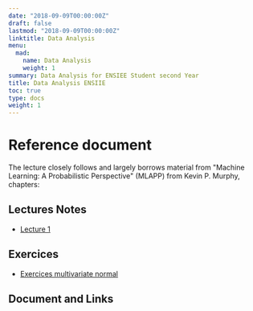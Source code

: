 ```yaml
---
date: "2018-09-09T00:00:00Z"
draft: false
lastmod: "2018-09-09T00:00:00Z"
linktitle: Data Analysis
menu:
  mad:
    name: Data Analysis
    weight: 1
summary: Data Analysis for ENSIEE Student second Year
title: Data Analysis ENSIIE
toc: true
type: docs
weight: 1
---
```


# Reference document

The lecture closely follows and largely borrows material from 
"Machine Learning: A Probabilistic Perspective" (MLAPP) from
Kevin P. Murphy, chapters:



## Lectures Notes

  - [Lecture 1](media/cours01-ENSIEE.pdf)  


## Exercices
  - [Exercices multivariate normal](media/TD-multivariate.pdf)


## Document and Links
